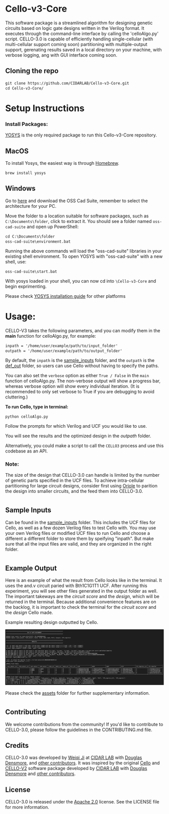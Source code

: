 # Cello-v3-Core

This software package is a streamlined algorithm for designing genetic circuits based on logic gate designs written in the Verilog format. It executes through the command-line interface by calling the 'celloAlgo.py' script. CELLO-3.0 is capable of efficiently handling single-cellular (with multi-cellular support coming soon) partitioning with multiple-output support, gerenating results saved in a local directory on your machine, with verbose logging, ang with GUI interface coming soon.

## Cloning the repo

```
git clone https://github.com/CIDARLAB/Cello-v3-Core.git
cd Cello-v3-Core/
```

# Setup Instructions
### Install Packages:
[YOSYS](https://yosyshq.net/yosys/download.html) is the only required package to run this Cello-v3-Core repository.

## MacOS

To install Yosys, the easiest way is through [Homebrew](https://brew.sh).
```
brew install yosys
```

## Windows

Go to [here](https://github.com/YosysHQ/oss-cad-suite-build/releases/tag/2023-06-16) and download the OSS Cad Suite, remember to select the architecture for your PC.

Move the folder to a location suitable for software packages, such as ```C:\Documents\folder```, click to extract it. You should see a folder named ```oss-cad-suite``` and open up PowerShell:

```
cd C:\Documents\folder
oss-cad-suite\environment.bat
```
Running the above commands will load the "oss-cad-suite" libraries in your existing shell environment. To open YOSYS with "oss-cad-suite" with a new shell, use:

```
oss-cad-suite\start.bat
```
With yosys loaded in your shell, you can now cd into ```\Cello-v3-Core``` and begin exprimenting.

Please check [YOSYS installation guide](https://yosyshq.net/yosys/download.html) for other platforms


# Usage:
CELLO-V3 takes the following parameters, and you can modify them in the __main__ function for celloAlgo.py, for example:

```
inpath = '/home/user/example/path/to/input_folder'
outpath = '/home/user/example/path/to/output_folder'
```

By default, the ```inpath``` is the [sample_inputs](/sample_inputs/) folder, and the ```outpath``` is the [def_out](/def_out/) folder, so users can use Cello without having to specify the paths.

You can also set the ```verbose``` option as either ```True / False``` in the ```main``` function of celloAlgo.py. The non-verbose output will show a progress bar, whereas verbose option will show every individual iteration. (It is recommended to only set verbose to True if you are debugging to avoid cluttering.)


**To run Cello, type in terminal:**

```
python celloAlgo.py
```

Follow the prompts for which Verilog and UCF you would like to use.

You will see the results and the optimized design in the *outpath* folder.

Alternatively, you could make a script to call the ```CELLO3``` process and use this codebase as an API.

### Note: 
The size of the design that CELLO-3.0 can handle is limited by the number of genetic parts specified in the UCF files. To achieve intra-cellular partitioning for large circuit designs, consider first using [Oriole](https://github.com/CIDARLAB/genetic-circuit-partitioning-new.git) to parition the design into smaller circuits, and the feed them into CELLO-3.0. 

#
## Sample Inputs
Can be found in the [sample_inputs](sample_inputs/) folder. This includes the UCF files for Cello, as well as a few dozen Verilog files to test Cello with. You may use your own Verilog files or modified UCF files to run Cello and choose a different a different folder to store them by speifying "inpath". But make sure that all the input files are valid, and they are organized in the right folder.

#
## Example Output
Here is an example of what the result from Cello looks like in the terminal. It uses the and.v circuit paried with Bth1C1G1T1 UCF. After running this experiment, you will see other files generated in the output folder as well. The important takeways are the *circuit score* and the *design*, which will be returned in the terminal. Because additional convenience features are on the backlog, it is important to check the terminal for the *circuit score* and the *design* Cello made.

Example resulting design outputted by Cello.

![example output](assets/ExampleOutput_Nand+Eco111.png)

Please check the [assets](assets/) folder for further supplementary information.

#
## Contributing

We welcome contributions from the community! If you'd like to contribute to CELLO-3.0, please follow the guidelines in the CONTRIBUTING.md file.

## Credits

CELLO-3.0 was developed by [Weiqi Ji](https://ginomcfino.github.io) at [CIDAR LAB](https://www.cidarlab.org) with [Douglas Densmore](https://www.cidarlab.org/doug-densmore), and [other contributors](). It was inspired by the original [Cello](https://github.com/CIDARLAB/cello) and [CELLO-V2](https://github.com/CIDARLAB/Cello-v2.git) software package developed by [CIDAR LAB](https://www.cidarlab.org) with [Douglas Densmore](https://www.cidarlab.org/doug-densmore) and [other contributors](https://github.com/CIDARLAB).

## License

CELLO-3.0 is released under the [Apache 2.0](License.txt) license. See the LICENSE file for more information.



